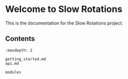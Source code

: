 # Welcome to Slow Rotations

This is the documentation for the Slow Rotations project.

## Contents
```{toctree}
:maxdepth: 2

getting_started.md
api.md

modules
